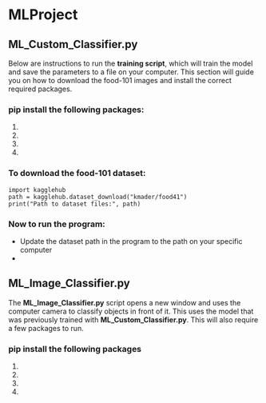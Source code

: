 # MLProject
## ML_Custom_Classifier.py
Below are instructions to run the **training script**, which will train the model and save the parameters to a file on your computer. This section will guide you on how to download the food-101 images and install the correct required packages. 

### pip install the following packages:
1. 
2.
3.
4. 

### To download the food-101 dataset:

    import kagglehub
    path = kagglehub.dataset_download("kmader/food41")
    print("Path to dataset files:", path)

### Now to run the program:
- Update the dataset path in the program to the path on your specific computer
- 

## ML_Image_Classifier.py
The **ML_Image_Classifier.py** script opens a new window and uses the computer camera to classify objects in front of it. This uses the model that was previously trained with __ML_Custom_Classifier.py__. This will also require a few packages to run.

### pip install the following packages
1. 
2. 
3. 
4. 
